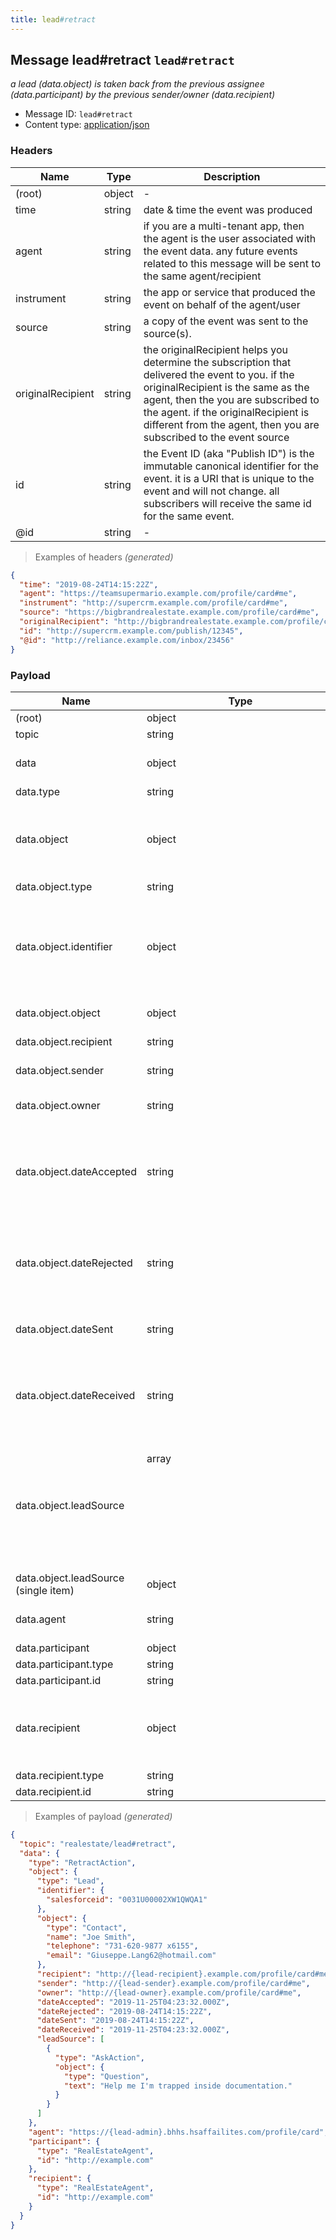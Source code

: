 ```yaml
---
title: lead#retract
---
```

## Message lead#retract `lead#retract`

*a lead (data.object) is taken back from the previous assignee (data.participant) by the previous sender/owner (data.recipient)*

* Message ID: `lead#retract`
* Content type: [application/json](https://www.iana.org/assignments/media-types/application/json)

### Headers

| Name | Type | Description |
|---|---|---|
| (root) | object | - |
| time | string | date & time the event was produced |
| agent | string | if you are a multi-tenant app, then the agent is the user associated with the event data. any future events related to this message will be sent to the same agent/recipient |
| instrument | string | the app or service that produced the event on behalf of the agent/user |
| source | string | a copy of the event was sent to the source(s). |
| originalRecipient | string | the originalRecipient helps you determine the subscription that delivered the event to you. if the originalRecipient is the same as the agent, then the you are subscribed to the agent. if the originalRecipient is different from the agent, then you are subscribed to the event source |
| id | string | the Event ID (aka "Publish ID") is the immutable canonical identifier for the event. it is a URI that is unique to the event and will not change. all subscribers will receive the same id for the same event. |
| @id | string | - |

> Examples of headers _(generated)_

```json
{
  "time": "2019-08-24T14:15:22Z",
  "agent": "https://teamsupermario.example.com/profile/card#me",
  "instrument": "http://supercrm.example.com/profile/card#me",
  "source": "https://bigbrandrealestate.example.com/profile/card#me",
  "originalRecipient": "http://bigbrandrealestate.example.com/profile/card#me",
  "id": "http://supercrm.example.com/publish/12345",
  "@id": "http://reliance.example.com/inbox/23456"
}
```


### Payload

| Name | Type | Description |
|---|---|---|
| (root) | object | - |
| topic | string | - |
| data | object | the message payload |
| data.type | string | - |
| data.object | object | a sales opportunity (object) offered by a sender to a recipient. |
| data.object.type | string | Lead |
| data.object.identifier | object | identifier assigned to a contact by the vendor who originally created the contact |
| data.object.object | object | the lead (Contact) |
| data.object.recipient | string | the lead recipient |
| data.object.sender | string | the lead provider |
| data.object.owner | string | the original owner of the lead |
| data.object.dateAccepted | string | The date/time the item was accepted by the recipient |
| data.object.dateRejected | string | The date/time the item was rejected by the recipient |
| data.object.dateSent | string | the date the lead was sent |
| data.object.dateReceived | string | The date/time the item was received by it's recipient |
| data.object.leadSource | array<object> | lead origin, may be a website event or a thing such as a website, zillow, mobile applicaton. |
| data.object.leadSource (single item) | object | - |
| data.agent | string | user who effected the change |
| data.participant | object | - |
| data.participant.type | string | - |
| data.participant.id | string | - |
| data.recipient | object | the lead-owner, to whom the lead is being returned |
| data.recipient.type | string | - |
| data.recipient.id | string | - |

> Examples of payload _(generated)_

```json
{
  "topic": "realestate/lead#retract",
  "data": {
    "type": "RetractAction",
    "object": {
      "type": "Lead",
      "identifier": {
        "salesforceid": "0031U00002XW1QWQA1"
      },
      "object": {
        "type": "Contact",
        "name": "Joe Smith",
        "telephone": "731-620-9877 x6155",
        "email": "Giuseppe.Lang62@hotmail.com"
      },
      "recipient": "http://{lead-recipient}.example.com/profile/card#me",
      "sender": "http://{lead-sender}.example.com/profile/card#me",
      "owner": "http://{lead-owner}.example.com/profile/card#me",
      "dateAccepted": "2019-11-25T04:23:32.000Z",
      "dateRejected": "2019-08-24T14:15:22Z",
      "dateSent": "2019-08-24T14:15:22Z",
      "dateReceived": "2019-11-25T04:23:32.000Z",
      "leadSource": [
        {
          "type": "AskAction",
          "object": {
            "type": "Question",
            "text": "Help me I'm trapped inside documentation."
          }
        }
      ]
    },
    "agent": "https://{lead-admin}.bhhs.hsaffailites.com/profile/card",
    "participant": {
      "type": "RealEstateAgent",
      "id": "http://example.com"
    },
    "recipient": {
      "type": "RealEstateAgent",
      "id": "http://example.com"
    }
  }
}
```


